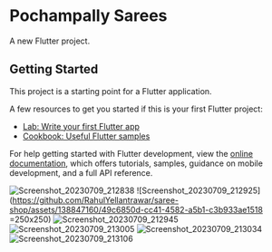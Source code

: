 # Pochampally Sarees

A new Flutter project.

## Getting Started

This project is a starting point for a Flutter application.

A few resources to get you started if this is your first Flutter project:

- [Lab: Write your first Flutter app](https://docs.flutter.dev/get-started/codelab)
- [Cookbook: Useful Flutter samples](https://docs.flutter.dev/cookbook)

For help getting started with Flutter development, view the
[online documentation](https://docs.flutter.dev/), which offers tutorials,
samples, guidance on mobile development, and a full API reference.

![Screenshot_20230709_212838](https://github.com/RahulYellantrawar/saree-shop/assets/138847160/3976fc05-e7f5-40fb-b235-ad5d8746efe2) 
![Screenshot_20230709_212925](https://github.com/RahulYellantrawar/saree-shop/assets/138847160/49c6850d-cc41-4582-a5b1-c3b933ae1518 =250x250)
![Screenshot_20230709_212945](https://github.com/RahulYellantrawar/saree-shop/assets/138847160/bf322cd2-b2d9-4c90-822f-c80a4e8f57a7)
![Screenshot_20230709_213005](https://github.com/RahulYellantrawar/saree-shop/assets/138847160/71adfa51-a0db-4f42-83e8-e36f1a064f29)
![Screenshot_20230709_213034](https://github.com/RahulYellantrawar/saree-shop/assets/138847160/6a2d1bf7-14f8-4957-a526-09820cc3f5dc)
![Screenshot_20230709_213106](https://github.com/RahulYellantrawar/saree-shop/assets/138847160/721d84c8-ab8b-462d-921c-3d1de8eb94d2)
